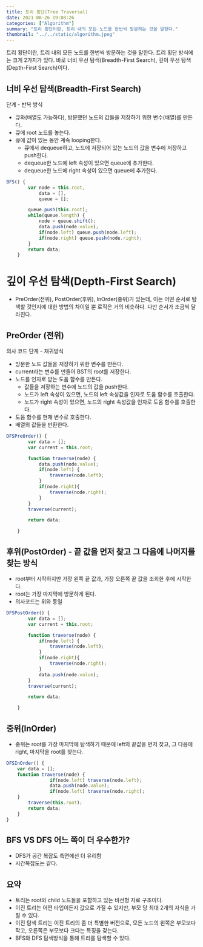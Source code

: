 ```yaml
---
title: 트리 횡단(Tree Traversal)
date: 2021-08-26 19:08:26
categories: ["Algorithm"]
summary: "트리 횡단이란, 트리 내의 모든 노드를 한번씩 방문하는 것을 말한다."
thumbnail: "../../static/algorithm.jpeg"
---
```


트리 횡단이란, 트리 내의 모든 노드를 한번씩 방문하는 것을 말한다. 트리 횡단 방식에는 크게 2가지가 있다. 바로 너비 우선 탐색(Breadth-First Search), 깊이 우선 탐색(Depth-First Search)이다.

## 너비 우선 탐색(Breadth-First Search)

단계 - 반복 방식

- 큐와(배열도 가능하다), 방문했던 노드의 값들을 저장하기 위한 변수(배열)를 만든다.
- 큐에 root 노드를 놓는다.
- 큐에 값이 있는 동안 계속 looping한다.
  - 큐에서 dequeue하고, 노드에 저장되어 있는 노드의 값을 변수에 저장하고 push한다.
  - dequeue한 노드에 left 속성이 있으면 queue에 추가한다.
  - dequeue한 노드에 right 속성이 있으면 queue에 추가한다.

```jsx
BFS() {
        var node = this.root,
            data = [],
            queue = [];

        queue.push(this.root);
        while(queue.length) {
            node = queue.shift();
            data.push(node.value);
            if(node.left) queue.push(node.left);
            if(node.right) queue.push(node.right);
        }
        return data;
    }
```

# 깊이 우선 탐색(Depth-First Search)

- PreOrder(전위), PostOrder(후위), InOrder(중위)가 있는데, 이는 어떤 순서로 탐색할 것인지에 대한 방법의 차이일 뿐 로직은 거의 비슷하다. 다만 순서가 조금씩 달라진다.

## PreOrder (전위)

의사 코드 단계 - 재귀방식

- 방문한 노드 값들을 저장하기 위한 변수를 만든다.
- current라는 변수를 만들어 BST의 root를 저장한다.
- 노드를 인자로 받는 도움 함수를 만든다.
  - 값들을 저장하는 변수에 노드의 값을 push한다.
  - 노드가 left 속성이 있으면, 노드의 left 속성값을 인자로 도움 함수를 호출한다.
  - 노드가 right 속성이 있으면, 노드의 right 속성값을 인자로 도움 함수를 호출한다.
- 도움 함수를 현재 변수로 호출한다.
- 배열의 값들을 반환한다.

```jsx
DFSPreOrder() {
        var data = [];
        var current = this.root;

        function traverse(node) {
            data.push(node.value);
            if(node.left) {
                traverse(node.left);
            }
            if(node.right){
                traverse(node.right);
            }
        }
        traverse(current);

        return data;

    }
```

## 후위(PostOrder) - 끝 값을 먼저 찾고 그 다음에 나머지를 찾는 방식

- root부터 시작하지만 가장 왼쪽 끝 값과, 가장 오른쪽 끝 값을 조회한 후에 시작한다.
- root는 가장 마지막에 방문하게 된다.
- 의사코드는 위와 동일

```jsx
DFSPostOrder() {
        var data = [];
        var current = this.root;

        function traverse(node) {
            if(node.left) {
                traverse(node.left);
            }
            if(node.right){
                traverse(node.right);
            }
            data.push(node.value);
        }
        traverse(current);

        return data;

    }
```

## 중위(InOrder)

- 중위는 root를 가장 마지막에 탐색하기 때문에 left의 끝값을 먼저 찾고, 그 다음에 right, 마지막을 root를 찾는다.

```jsx
DFSInOrder() {
	var data = [];
	function traverse(node) {
				if(node.left) traverse(node.left);
				data.push(node.value);
				if(node.left) traverse(node.right);
	}
		traverse(this.root);
		return data;
	}
}
```

## BFS VS DFS 어느 쪽이 더 우수한가?

- DFS가 공간 복잡도 측면에선 더 유리함
- 시간복잡도는 같다.

## 요약

- 트리는 root와 child 노드들을 포함하고 있는 비선형 자료 구조이다.
- 이진 트리는 어떤 타입이든지 값으로 가질 수 있지만, 부모 당 최대 2개의 자식을 가질 수 있다.
- 이진 탐색 트리는 이진 트리의 좀 더 특별한 버전으로, 모든 노드의 왼쪽은 부모보다 작고, 오른쪽은 부모보다 크다는 특징을 갖는다.
- BFS와 DFS 탐색방식을 통해 트리를 탐색할 수 있다.
